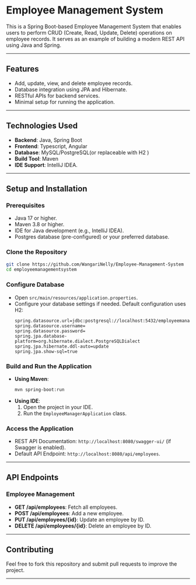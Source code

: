 # **Employee Management System**

This is a Spring Boot-based Employee Management System that enables users to perform CRUD (Create, Read, Update, Delete) operations on employee records. It serves as an example of building a modern REST API using Java and Spring.

---

## **Features**
- Add, update, view, and delete employee records.
- Database integration using JPA and Hibernate.
- RESTful APIs for backend services.
- Minimal setup for running the application.

---

## **Technologies Used**
- **Backend**: Java, Spring Boot
- **Frontend**: Typescript, Angular
- **Database**: MySQL/PostgreSQL(or replaceable with H2 )
- **Build Tool**: Maven
- **IDE Support**: IntelliJ IDEA.

---

## **Setup and Installation**

### Prerequisites
- Java 17 or higher.
- Maven 3.8 or higher.
- IDE for Java development (e.g., IntelliJ IDEA).
- Postgres database (pre-configured) or your preferred database.

### Clone the Repository
```bash
git clone https://github.com/WangariNelly/Employee-Management-System
cd employeemanagementsystem
```

### Configure Database
- Open `src/main/resources/application.properties`.
- Configure your database settings if needed. Default configuration uses H2:
  ```properties
  spring.datasource.url=jdbc:postgresql://localhost:5432/employeemanager
  spring.datasource.username=
  spring.datasource.password=
  spring.jpa.database-platform=org.hibernate.dialect.PostgreSQLDialect
  spring.jpa.hibernate.ddl-auto=update
  spring.jpa.show-sql=true
  ```

### Build and Run the Application
- **Using Maven**:
  ```bash
  mvn spring-boot:run
  ```
- **Using IDE**:
    1. Open the project in your IDE.
    2. Run the `EmployeeManagerApplication` class.

### Access the Application
- REST API Documentation: `http://localhost:8080/swagger-ui/` (if Swagger is enabled).
- Default API Endpoint: `http://localhost:8080/api/employees`.

---

## **API Endpoints**

### Employee Management
- **GET /api/employees**: Fetch all employees.
- **POST /api/employees**: Add a new employee.
- **PUT /api/employees/{id}**: Update an employee by ID.
- **DELETE /api/employees/{id}**: Delete an employee by ID.

---

## **Contributing**
Feel free to fork this repository and submit pull requests to improve the project.

---

